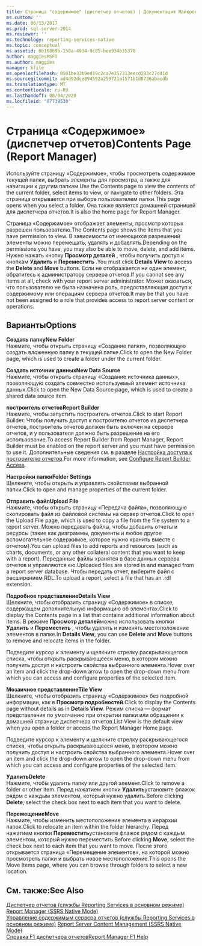 ```yaml
---
title: Страница "содержимое" (диспетчер отчетов) | Документация Майкрософт
ms.custom: ''
ms.date: 06/13/2017
ms.prod: sql-server-2014
ms.reviewer: ''
ms.technology: reporting-services-native
ms.topic: conceptual
ms.assetid: 6b16869b-158a-4934-9c85-bee934b35378
author: maggiesMSFT
ms.author: maggies
manager: kfile
ms.openlocfilehash: 0501be33b9ed19c2ca7e357313eecd283c27d41d
ms.sourcegitcommit: ad4d92dce894592a259721a1571b1d8736abacdb
ms.translationtype: MT
ms.contentlocale: ru-RU
ms.lasthandoff: 08/04/2020
ms.locfileid: "87739530"
---
```

# <a name="contents-page-report-manager"></a><span data-ttu-id="b5239-102">Страница «Содержимое» (диспетчер отчетов)</span><span class="sxs-lookup"><span data-stu-id="b5239-102">Contents Page (Report Manager)</span></span>
  <span data-ttu-id="b5239-103">Используйте страницу «Содержимое», чтобы просмотреть содержимое текущей папки, выбрать элементы для просмотра, а также для навигации к другим папкам.</span><span class="sxs-lookup"><span data-stu-id="b5239-103">Use the Contents page to view the contents of the current folder, select items to view, or navigate to other folders.</span></span> <span data-ttu-id="b5239-104">Эта страница открывается при выборе пользователем папки.</span><span class="sxs-lookup"><span data-stu-id="b5239-104">This page opens when you select a folder.</span></span> <span data-ttu-id="b5239-105">Она также является домашней страницей для диспетчера отчетов.</span><span class="sxs-lookup"><span data-stu-id="b5239-105">It is also the home page for Report Manager.</span></span>  
  
 <span data-ttu-id="b5239-106">Страница «Содержимое» отображает элементы, просмотр которых разрешен пользователю.</span><span class="sxs-lookup"><span data-stu-id="b5239-106">The Contents page shows the items that you have permission to view.</span></span> <span data-ttu-id="b5239-107">В зависимости от имеющихся разрешений элементы можно перемещать, удалять и добавлять.</span><span class="sxs-lookup"><span data-stu-id="b5239-107">Depending on the permissions you have, you may also be able to move, delete, and add items.</span></span> <span data-ttu-id="b5239-108">Нужно нажать кнопку **Просмотр деталей** , чтобы получить доступ к кнопкам **Удалить** и **Переместить** .</span><span class="sxs-lookup"><span data-stu-id="b5239-108">You must click **Details View** to access the **Delete** and **Move** buttons.</span></span> <span data-ttu-id="b5239-109">Если не отображается ни один элемент, обратитесь к администратору сервера отчетов.</span><span class="sxs-lookup"><span data-stu-id="b5239-109">If you cannot see any items at all, check with your report server administrator.</span></span> <span data-ttu-id="b5239-110">Может оказаться, что пользователю не была назначена роль, предоставляющая доступ к содержимому или операциям сервера отчетов.</span><span class="sxs-lookup"><span data-stu-id="b5239-110">It may be that you have not been assigned to a role that provides access to report server content or operations.</span></span>  
  
## <a name="options"></a><span data-ttu-id="b5239-111">Варианты</span><span class="sxs-lookup"><span data-stu-id="b5239-111">Options</span></span>  
 <span data-ttu-id="b5239-112">**Создать папку**</span><span class="sxs-lookup"><span data-stu-id="b5239-112">**New Folder**</span></span>  
 <span data-ttu-id="b5239-113">Нажмите, чтобы открыть страницу «Создание папки», позволяющую создать вложенную папку в текущей папке.</span><span class="sxs-lookup"><span data-stu-id="b5239-113">Click to open the New Folder page, which is used to create a folder under the current folder.</span></span>  
  
 <span data-ttu-id="b5239-114">**Создать источник данных**</span><span class="sxs-lookup"><span data-stu-id="b5239-114">**New Data Source**</span></span>  
 <span data-ttu-id="b5239-115">Нажмите, чтобы открыть страницу «Создание источника данных», позволяющую создать совместно используемый элемент источника данных.</span><span class="sxs-lookup"><span data-stu-id="b5239-115">Click to open the New Data Source page, which is used to create a shared data source item.</span></span>  
  
 <span data-ttu-id="b5239-116">**построитель отчетов**</span><span class="sxs-lookup"><span data-stu-id="b5239-116">**Report Builder**</span></span>  
 <span data-ttu-id="b5239-117">Нажмите, чтобы запустить построитель отчетов.</span><span class="sxs-lookup"><span data-stu-id="b5239-117">Click to start Report Builder.</span></span> <span data-ttu-id="b5239-118">Чтобы получить доступ к построителю отчетов из диспетчера отчетов, построитель отчетов должен быть включен на сервере отчетов, и у пользователя должно быть разрешение на его использование.</span><span class="sxs-lookup"><span data-stu-id="b5239-118">To access Report Builder from Report Manager, Report Builder must be enabled on the report server and you must have permission to use it.</span></span> <span data-ttu-id="b5239-119">Дополнительные сведения см. в разделе [Настройка доступа к построителю отчетов](report-server/configure-report-builder-access.md).</span><span class="sxs-lookup"><span data-stu-id="b5239-119">For more information, see [Configure Report Builder Access](report-server/configure-report-builder-access.md).</span></span>  
  
 <span data-ttu-id="b5239-120">**Настройки папки**</span><span class="sxs-lookup"><span data-stu-id="b5239-120">**Folder Settings**</span></span>  
 <span data-ttu-id="b5239-121">Щелкните, чтобы открыть и управлять свойствами выбранной папки.</span><span class="sxs-lookup"><span data-stu-id="b5239-121">Click to open and manage properties of the current folder.</span></span>  
  
 <span data-ttu-id="b5239-122">**Отправить файл**</span><span class="sxs-lookup"><span data-stu-id="b5239-122">**Upload File**</span></span>  
 <span data-ttu-id="b5239-123">Нажмите, чтобы открыть страницу «Передача файла», позволяющую скопировать файл из файловой системы на сервер отчетов.</span><span class="sxs-lookup"><span data-stu-id="b5239-123">Click to open the Upload File page, which is used to copy a file from the file system to a report server.</span></span> <span data-ttu-id="b5239-124">Можно передавать файлы, чтобы добавить отчеты и ресурсы (такие как диаграммы, документы и любое другое вспомогательное содержимое, которое нужно хранить вместе с отчетом).</span><span class="sxs-lookup"><span data-stu-id="b5239-124">You can upload files to add reports and resources (such as charts, documents, or any other collateral content that you want to keep with a report).</span></span> <span data-ttu-id="b5239-125">Переданные файлы хранятся в базе данных сервера отчетов и управляются ею.</span><span class="sxs-lookup"><span data-stu-id="b5239-125">Uploaded files are stored in and managed from a report server database.</span></span> <span data-ttu-id="b5239-126">Чтобы передать отчет, выберите файл с расширением RDL.</span><span class="sxs-lookup"><span data-stu-id="b5239-126">To upload a report, select a file that has an .rdl extension.</span></span>  
  
 <span data-ttu-id="b5239-127">**Подробное представление**</span><span class="sxs-lookup"><span data-stu-id="b5239-127">**Details View**</span></span>  
 <span data-ttu-id="b5239-128">Щелкните, чтобы отобразить страницу «Содержимое» в списке, содержащем дополнительную информацию об элементах.</span><span class="sxs-lookup"><span data-stu-id="b5239-128">Click to display the Contents page in a list that contains additional information about items.</span></span> <span data-ttu-id="b5239-129">В режиме **Просмотр деталей**можно использовать кнопки **Удалить** и **Переместить** , чтобы удалять и изменять местоположение элементов в папке.</span><span class="sxs-lookup"><span data-stu-id="b5239-129">In **Details View**, you can use **Delete** and **Move** buttons to remove and relocate items in the folder.</span></span>  
  
 <span data-ttu-id="b5239-130">Подведите курсор к элементу и щелкните стрелку раскрывающегося списка, чтобы открыть раскрывающееся меню, в котором можно получить доступ и настроить свойства выбранного элемента.</span><span class="sxs-lookup"><span data-stu-id="b5239-130">Hover over an item and click the drop-down arrow to open the drop-down menu from which you can access and configure properties of the selected item.</span></span>  
  
 <span data-ttu-id="b5239-131">**Мозаичное представление**</span><span class="sxs-lookup"><span data-stu-id="b5239-131">**Tile View**</span></span>  
 <span data-ttu-id="b5239-132">Щелкните, чтобы отобразить страницу «Содержимое» без подробной информации, как в **Просмотр подробностей**.</span><span class="sxs-lookup"><span data-stu-id="b5239-132">Click to display the Contents page without details as in **Details View**.</span></span> <span data-ttu-id="b5239-133">Режим списка — формат представления по умолчанию при открытии папки или обращении к домашней странице диспетчера отчетов.</span><span class="sxs-lookup"><span data-stu-id="b5239-133">List View is the default view when you open a folder or access the Report Manager Home page.</span></span>  
  
 <span data-ttu-id="b5239-134">Подведите курсор к элементу и щелкните стрелку раскрывающегося списка, чтобы открыть раскрывающееся меню, в котором можно получить доступ и настроить свойства выбранного элемента.</span><span class="sxs-lookup"><span data-stu-id="b5239-134">Hover over an item and click the drop-down arrow to open the drop-down menu from which you can access and configure properties of the selected item.</span></span>  
  
 <span data-ttu-id="b5239-135">**Удалить**</span><span class="sxs-lookup"><span data-stu-id="b5239-135">**Delete**</span></span>  
 <span data-ttu-id="b5239-136">Нажмите, чтобы удалить папку или другой элемент.</span><span class="sxs-lookup"><span data-stu-id="b5239-136">Click to remove a folder or other item.</span></span> <span data-ttu-id="b5239-137">Перед нажатием кнопки **Удалить**установите флажок рядом с каждым элементом, который нужно удалить.</span><span class="sxs-lookup"><span data-stu-id="b5239-137">Before clicking **Delete**, select the check box next to each item that you want to delete.</span></span>  
  
 <span data-ttu-id="b5239-138">**Перемещение**</span><span class="sxs-lookup"><span data-stu-id="b5239-138">**Move**</span></span>  
 <span data-ttu-id="b5239-139">Нажмите, чтобы изменить местоположение элемента в иерархии папок.</span><span class="sxs-lookup"><span data-stu-id="b5239-139">Click to relocate an item within the folder hierarchy.</span></span> <span data-ttu-id="b5239-140">Перед нажатием кнопки **Переместить**установите флажок рядом с каждым элементом, который нужно переместить.</span><span class="sxs-lookup"><span data-stu-id="b5239-140">Before clicking **Move**, select the check box next to each item that you want to move.</span></span> <span data-ttu-id="b5239-141">После этого открывается страница «Перемещение элементов», на которой можно просмотреть папки и выбрать новое местоположение.</span><span class="sxs-lookup"><span data-stu-id="b5239-141">This opens the Move Items page, where you can browse through folders to select a new location.</span></span>  
  
## <a name="see-also"></a><span data-ttu-id="b5239-142">См. также:</span><span class="sxs-lookup"><span data-stu-id="b5239-142">See Also</span></span>  
 <span data-ttu-id="b5239-143">[Диспетчер отчетов (службы Reporting Services в основном режиме)](../../2014/reporting-services/report-manager-ssrs-native-mode.md) </span><span class="sxs-lookup"><span data-stu-id="b5239-143">[Report Manager  &#40;SSRS Native Mode&#41;](../../2014/reporting-services/report-manager-ssrs-native-mode.md) </span></span>  
 <span data-ttu-id="b5239-144">[Управление содержимым сервера отчетов (службы Reporting Services в основном режиме)](report-server/report-server-content-management-ssrs-native-mode.md) </span><span class="sxs-lookup"><span data-stu-id="b5239-144">[Report Server Content Management &#40;SSRS Native Mode&#41;](report-server/report-server-content-management-ssrs-native-mode.md) </span></span>  
 [<span data-ttu-id="b5239-145">Справка F1 диспетчера отчетов</span><span class="sxs-lookup"><span data-stu-id="b5239-145">Report Manager F1 Help</span></span>](../../2014/reporting-services/report-manager-f1-help.md)  
  
  
